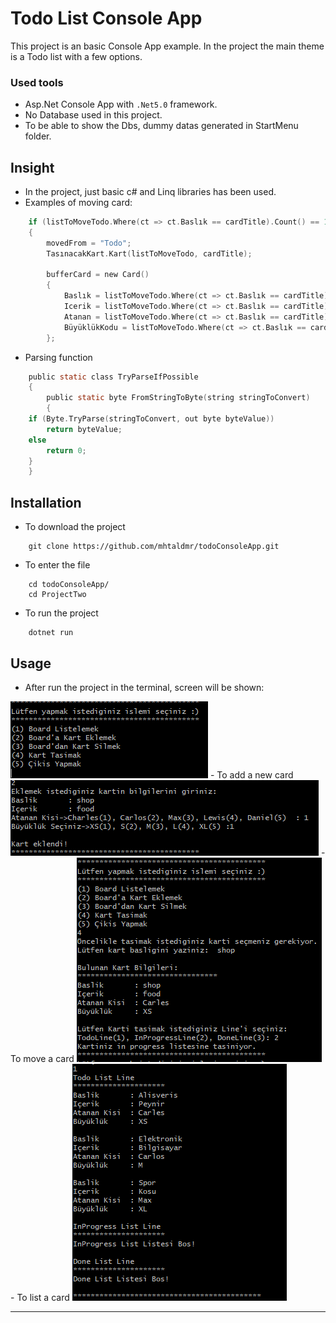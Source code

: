 # Todo List Console App

This project is an basic Console App example.
In the project the main theme is a Todo list with a few options.

### Used tools
- Asp.Net Console App with `.Net5.0` framework.
- No Database used in this project.
- To be able to show the Dbs, dummy datas generated in StartMenu folder.

## Insight
- In the project, just basic c# and Linq libraries has been used.
-  Examples of moving card:
```c
	if (listToMoveTodo.Where(ct => ct.Baslık == cardTitle).Count() == 1)
	{
		movedFrom = "Todo";
		TasınacakKart.Kart(listToMoveTodo, cardTitle);

		bufferCard = new Card()
		{
			Baslık = listToMoveTodo.Where(ct => ct.Baslık == cardTitle).FirstOrDefault().Baslık,
			Icerik = listToMoveTodo.Where(ct => ct.Baslık == cardTitle).FirstOrDefault().Icerik,
			Atanan = listToMoveTodo.Where(ct => ct.Baslık == cardTitle).FirstOrDefault().Atanan,
			BüyüklükKodu = listToMoveTodo.Where(ct => ct.Baslık == cardTitle).FirstOrDefault().BüyüklükKodu
		};
```
- Parsing function
```c
    public static class TryParseIfPossible
    {
        public static byte FromStringToByte(string stringToConvert)
        {
	if (Byte.TryParse(stringToConvert, out byte byteValue))
		return byteValue;
	else
		return 0;
	}
    }
```

## Installation
- To download the project
````
	git clone https://github.com/mhtaldmr/todoConsoleApp.git
````
- To enter the file
````
	cd todoConsoleApp/
	cd ProjectTwo
````
- To run the project
````
	dotnet run
````

## Usage
- After run the project in the terminal, screen will be shown:
<img src="https://github.com/mhtaldmr/todoConsoleApp/blob/main/src/menu.PNG" alt="menu" />
- To add a new card
<img src="https://github.com/mhtaldmr/todoConsoleApp/blob/main/src/adding.PNG" alt="menu" />
- To move a card
<img src="https://github.com/mhtaldmr/todoConsoleApp/blob/main/src/moving.PNG" alt="menu" />
- To list a card
<img src="https://github.com/mhtaldmr/todoConsoleApp/blob/main/src/listing.PNG" alt="menu" />


---
